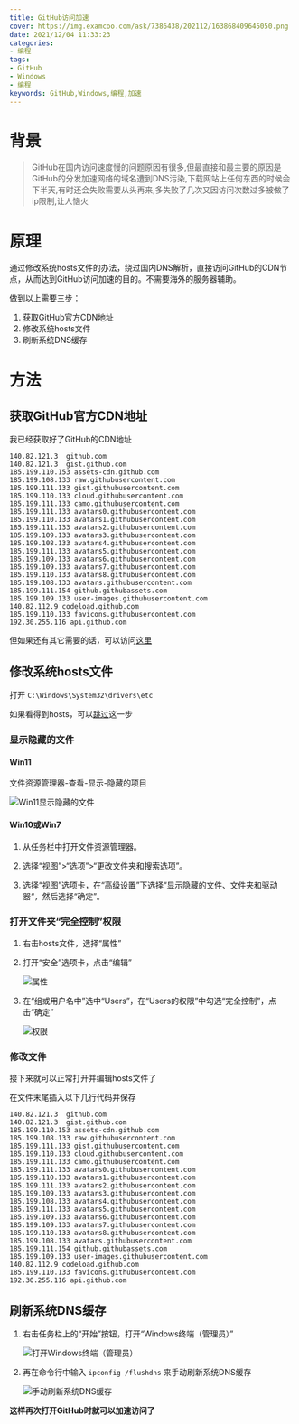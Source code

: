 ```yaml
---
title: GitHub访问加速
cover: https://img.examcoo.com/ask/7386438/202112/163868409645050.png
date: 2021/12/04 11:33:23
categories:
- 编程
tags:
- GitHub
- Windows
- 编程
keywords: GitHub,Windows,编程,加速
---
```


# 背景

> GitHub在国内访问速度慢的问题原因有很多,但最直接和最主要的原因是GitHub的分发加速网络的域名遭到DNS污染,下载网站上任何东西的时候会下半天,有时还会失败需要从头再来,多失败了几次又因访问次数过多被做了ip限制,让人恼火

# 原理

通过修改系统hosts文件的办法，绕过国内DNS解析，直接访问GitHub的CDN节点，从而达到GitHub访问加速的目的。不需要海外的服务器辅助。

做到以上需要三步：

1. 获取GitHub官方CDN地址
2. 修改系统hosts文件
3. 刷新系统DNS缓存

# 方法

## 获取GitHub官方CDN地址

我已经获取好了GitHub的CDN地址

```
140.82.121.3  github.com
140.82.121.3  gist.github.com
185.199.110.153 assets-cdn.github.com
185.199.108.133 raw.githubusercontent.com
185.199.111.133 gist.githubusercontent.com
185.199.110.133 cloud.githubusercontent.com
185.199.111.133 camo.githubusercontent.com
185.199.111.133 avatars0.githubusercontent.com
185.199.110.133 avatars1.githubusercontent.com
185.199.111.133 avatars2.githubusercontent.com
185.199.109.133 avatars3.githubusercontent.com
185.199.108.133 avatars4.githubusercontent.com
185.199.111.133 avatars5.githubusercontent.com
185.199.109.133 avatars6.githubusercontent.com
185.199.109.133 avatars7.githubusercontent.com
185.199.110.133 avatars8.githubusercontent.com
185.199.108.133 avatars.githubusercontent.com
185.199.111.154 github.githubassets.com
185.199.109.133 user-images.githubusercontent.com
140.82.112.9 codeload.github.com
185.199.110.133 favicons.githubusercontent.com
192.30.255.116 api.github.com
```

但如果还有其它需要的话，可以访问[这里](https://www.ipaddress.com/)

## 修改系统hosts文件

打开 `C:\Windows\System32\drivers\etc`

如果看得到hosts，可以[跳过](http://localhost:4000/article/github-speed-up/#%E6%89%93%E5%BC%80%E6%96%87%E4%BB%B6%E5%A4%B9%E5%AE%8C%E5%85%A8%E6%8E%A7%E5%88%B6%E6%9D%83%E9%99%90)这一步

### 显示隐藏的文件

#### Win11

文件资源管理器-查看-显示-隐藏的项目

![Win11显示隐藏的文件](https://img.examcoo.com/ask/7386438/202112/163858998196310.jpg)

#### Win10或Win7

1. 从任务栏中打开文件资源管理器。 

2. 选择“视图”>“选项”>“更改文件夹和搜索选项”。

3. 选择“视图”选项卡，在“高级设置”下选择“显示隐藏的文件、文件夹和驱动器“，然后选择“确定”。

### 打开文件夹“完全控制”权限

1. 右击hosts文件，选择“属性”

2. 打开“安全”选项卡，点击“编辑”

    ![属性](https://img.examcoo.com/ask/7386438/202112/163859038069680.jpg)

3. 在“组或用户名中”选中“Users”，在“Users的权限”中勾选“完全控制”，点击“确定”

    ![权限](https://img.examcoo.com/ask/7386438/202112/163859038762490.jpg)

### 修改文件

接下来就可以正常打开并编辑hosts文件了

在文件末尾插入以下几行代码并保存

```
140.82.121.3  github.com
140.82.121.3  gist.github.com
185.199.110.153 assets-cdn.github.com
185.199.108.133 raw.githubusercontent.com
185.199.111.133 gist.githubusercontent.com
185.199.110.133 cloud.githubusercontent.com
185.199.111.133 camo.githubusercontent.com
185.199.111.133 avatars0.githubusercontent.com
185.199.110.133 avatars1.githubusercontent.com
185.199.111.133 avatars2.githubusercontent.com
185.199.109.133 avatars3.githubusercontent.com
185.199.108.133 avatars4.githubusercontent.com
185.199.111.133 avatars5.githubusercontent.com
185.199.109.133 avatars6.githubusercontent.com
185.199.109.133 avatars7.githubusercontent.com
185.199.110.133 avatars8.githubusercontent.com
185.199.108.133 avatars.githubusercontent.com
185.199.111.154 github.githubassets.com
185.199.109.133 user-images.githubusercontent.com
140.82.112.9 codeload.github.com
185.199.110.133 favicons.githubusercontent.com
192.30.255.116 api.github.com
```

## 刷新系统DNS缓存

1. 右击任务栏上的“开始”按钮，打开“Windows终端（管理员）”

    ![打开Windows终端（管理员）](https://img.examcoo.com/ask/7386438/202112/163859100271740.jpg)

2. 再在命令行中输入 `ipconfig /flushdns` 来手动刷新系统DNS缓存

    ![手动刷新系统DNS缓存](https://img.examcoo.com/ask/7386438/202112/163859039979400.jpg)

**这样再次打开GitHub时就可以加速访问了**